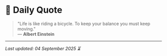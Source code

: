 # 📜 Daily Quote

> "Life is like riding a bicycle. To keep your balance you must keep moving."  
> — **Albert Einstein**

---

_Last updated: 04 September 2025 ⏳_
